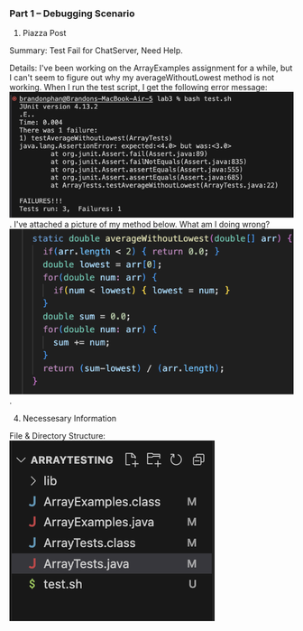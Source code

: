 ### Part 1 – Debugging Scenario

1. Piazza Post

Summary: Test Fail for ChatServer, Need Help.

Details: I've been working on the ArrayExamples assignment for a while, but I can't seem to figure out why my averageWithoutLowest method is not working. 
When I run the test script, I get the following error message: ![image](student-symptom-report.png). 
I've attached a picture of my method below. What am I doing wrong? ![image](buggy-code.png).


4. Necessesary Information

File & Directory Structure: ![image](file+directory_structure.png)
